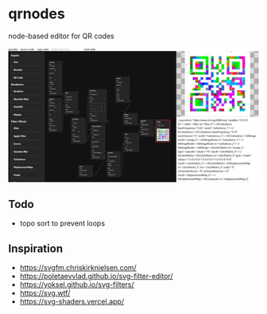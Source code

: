 # qrnodes

node-based editor for QR codes

![editor view](./examples/qrnodes.png)

## Todo

- topo sort to prevent loops

## Inspiration

- https://svgfm.chriskirknielsen.com/
- https://poletaevvlad.github.io/svg-filter-editor/
- https://yoksel.github.io/svg-filters/
- https://svg.wtf/
- https://svg-shaders.vercel.app/
